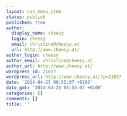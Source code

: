 ```yaml
---
layout: nav_menu_item
status: publish
published: true
author:
  display_name: cheesy
  login: cheesy
  email: christine@cheesy.at
  url: http://www.cheesy.at/
author_login: cheesy
author_email: christine@cheesy.at
author_url: http://www.cheesy.at/
wordpress_id: 21027
wordpress_url: http://www.cheesy.at/?p=21027
date: '2014-04-25 08:55:07 +0100'
date_gmt: '2014-04-25 06:55:07 +0100'
categories: []
comments: []
title: ''
---
```

